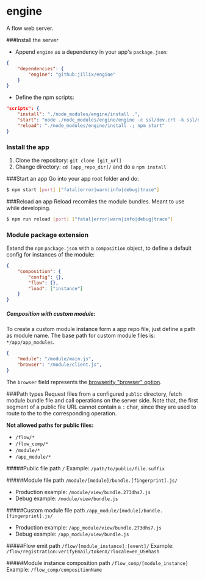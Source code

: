 engine
======
A flow web server.

###Install the server
* Append `engine` as a dependency in your app's `package.json`:
```json
{
    "dependencies": {
        "engine": "github:jillix/engine"
    }
}
```
* Define the npm scripts:
```json
"scripts": {
    "install": "./node_modules/engine/install .",
    "start": "node ./node_modules/engine/engine -c ssl/dev.crt -k ssl/dev.key .",
    "reload": "./node_modules/engine/install .; npm start"
}
```

### Install the app
1. Clone the repository: `git clone [git_url]`
2. Change directory: `cd [app_repo_dir]/` and do a `npm install`

###Start an app
Go into your app root folder and do:
```sh
$ npm start [port] ["fatal|error|warn|info|debug|trace"]
```
###Reload an app
Reload recomiles the module bundles. Meant to use while developing.
```sh
$ npm run reload [port] ["fatal|error|warn|info|debug|trace"]
```

### Module package extension
Extend the `npm` `package.json` with a `composition` object, to define a default config for instances of the module:
```json
{
    "composition": {
        "config": {},
        "flow": {},
        "load": ["instance"]
    }
}
```
##### Composition with custom module:
To create a custom module instance form a app repo file, just define a path as module name.
The base path for custom module files is: `*/app/app_modules`. 
```json
{
    "module": "/module/main.js",
    "browser": "/module/client.js",
}
```
The `browser` field represents the [browserify "browser" option](https://github.com/substack/node-browserify#browser-field).

###Path types
Request files from a configured `public` directory, fetch module bundle file and call operations on the server side.
Note that, the first segment of a public file URL cannot contain a `:` char, since they are used to route to the to the corresponding operation.

**Not allowed paths for public files:**
* `/flow/*`
* `/flow_comp/*`
* `/module/*`
* `/app_module/*`

#####Public file path `/`
Example: `/path/to/public/file.suffix`

#####Module file path `/module/[module]/bundle.[fingerprint].js/`
* Production example: `/module/view/bundle.273dhs7.js`
* Debug example: `/module/view/bundle.js`

#####Custom module file path `/app_module/[module]/bundle.[fingerprint].js/`
* Production example: `/app_module/view/bundle.273dhs7.js`
* Debug example: `/app_module/view/bundle.js`

#####Flow emit path `/flow/[module_instance]:[event]/`
Example: `/flow/registration:verifyEmail/tokenX/?locale=en_US#hash`

#####Module instance composition path `/flow_comp/[module_instance]`
Example: `/flow_comp/compositionName`
